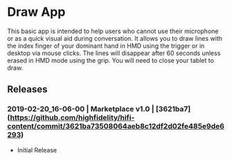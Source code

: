 # Draw App

This basic app is intended to help users who cannot use their microphone or as a quick visual aid during 
conversation. It allows you to draw lines with the index finger of your dominant hand in HMD using the trigger 
or in desktop via mouse clicks. The lines will disappear after 60 seconds unless erased in HMD mode using the 
grip. You will need to close your tablet to draw.

## Releases
### 2019-02-20_16-06-00 | Marketplace v1.0 | [3621ba7] (https://github.com/highfidelity/hifi-content/commit/3621ba73508064aeb8c12df2d02fe485e9de6293)

- Initial Release